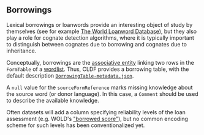 ## Borrowings

Lexical borrowings or loanwords provide an interesting object of study by themselves
(see for example [The World Loanword Database](http://wold.clld.org/)), but they
also play a role for cognate detection algorithms, where it is typically important
to distinguish between cognates due to borrowing and cognates due to inheritance.

Conceptually, borrowings are the 
[associative entity](https://en.wikipedia.org/wiki/Associative_entity) 
linking two rows in the `FormTable` of a [wordlist](../../modules/Wordlist).
Thus, CLDF provides a borrowing table, with the default description
[`BorrowingTable-metadata.json`](BorrowingTable-metadata.json).

A `null` value for the `sourceFormReference` marks missing knowledge about the source word
(or donor language). In this case, a `Comment` should be used to describe the available
knowledge.

Often datasets will add a column specifying reliability levels of the loan assessment
(e.g. WOLD's ["borrowed score"](http://wold.clld.org/terms#borrowed_score)),
but no common encoding scheme for such levels has been conventionalized yet.

